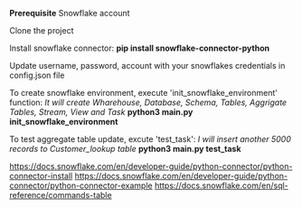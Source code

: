 
**Prerequisite**
	Snowflake account
 	
Clone the project

Install snowflake connector: 
	**pip install snowflake-connector-python**
 
Update username, password, account with your snowflakes credentials in config.json file

To create snowflake environment, execute 'init_snowflake_environment' function: _It will create Wharehouse, Database, Schema, Tables, Aggrigate Tables, Stream, View and Task_
  **python3 main.py init_snowflake_environment**

To test aggregate table update, excute 'test_task': _I will insert another 5000 records to Customer_lookup table_
  **python3 main.py test_task**


https://docs.snowflake.com/en/developer-guide/python-connector/python-connector-install
https://docs.snowflake.com/en/developer-guide/python-connector/python-connector-example
https://docs.snowflake.com/en/sql-reference/commands-table
